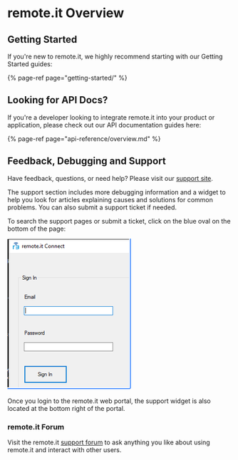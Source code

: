 # remote.it Overview

## Getting Started

If you're new to remote.it, we highly recommend starting with our Getting Started guides:

{% page-ref page="getting-started/" %}

## Looking for API Docs?

If you're a developer looking to integrate remote.it into your product or application, please check out our API documentation guides here:

{% page-ref page="api-reference/overview.md" %}

## Feedback, Debugging and Support

Have feedback, questions, or need help? Please visit our [support site](https://remot3it.zendesk.com/hc/en-us).

The support section includes more debugging information and a widget to help you look for articles explaining causes and solutions for common problems. You can also submit a support ticket if needed.  

To search the support pages or submit a ticket, click on the blue oval on the bottom of the page:

![](.gitbook/assets/image%20%28193%29.png)

Once you login to the remote.it web portal, the support widget is also located at the bottom right of the portal.

### remote.it Forum

Visit the remote.it [support forum](https://forum.remote.it) to ask anything you like about using remote.it and interact with other users.

